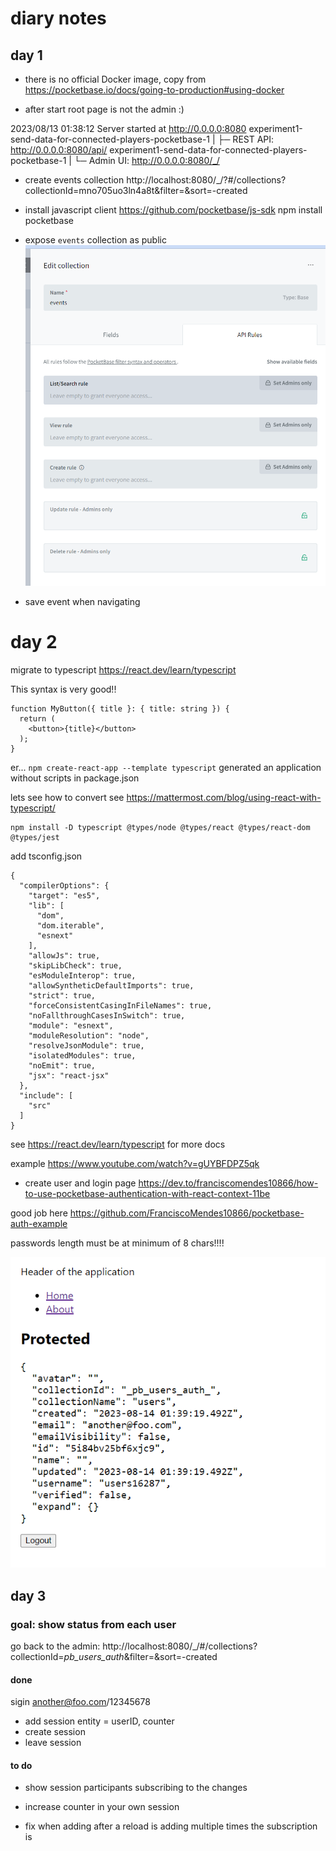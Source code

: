 # diary notes

## day 1
- there is no official Docker image, copy from https://pocketbase.io/docs/going-to-production#using-docker

- after start root page is not the admin :)

2023/08/13 01:38:12 Server started at http://0.0.0.0:8080
experiment1-send-data-for-connected-players-pocketbase-1  | ├─ REST API: http://0.0.0.0:8080/api/
experiment1-send-data-for-connected-players-pocketbase-1  | └─ Admin UI: http://0.0.0.0:8080/_/

- create events collection
http://localhost:8080/_/?#/collections?collectionId=mno705uo3ln4a8t&filter=&sort=-created

- install javascript client 
https://github.com/pocketbase/js-sdk
npm install pocketbase

- expose `events` collection as public 
![events-collection-api-rules.png](events-collection-api-rules.png)

- save event when navigating 


# day 2 

migrate to typescript 
https://react.dev/learn/typescript

This syntax is very good!!

```tsx
function MyButton({ title }: { title: string }) {
  return (
    <button>{title}</button>
  );
}
```

er... `npm create-react-app --template typescript` generated an application without scripts in package.json 

lets see how to convert
see https://mattermost.com/blog/using-react-with-typescript/

``` 
npm install -D typescript @types/node @types/react @types/react-dom @types/jest
```
add tsconfig.json 

```
{
  "compilerOptions": {
    "target": "es5",
    "lib": [
      "dom",
      "dom.iterable",
      "esnext"
    ],
    "allowJs": true,
    "skipLibCheck": true,
    "esModuleInterop": true,
    "allowSyntheticDefaultImports": true,
    "strict": true,
    "forceConsistentCasingInFileNames": true,
    "noFallthroughCasesInSwitch": true,
    "module": "esnext",
    "moduleResolution": "node",
    "resolveJsonModule": true,
    "isolatedModules": true,
    "noEmit": true,
    "jsx": "react-jsx"
  },
  "include": [
    "src"
  ]
}
```
see https://react.dev/learn/typescript for more docs 

example https://www.youtube.com/watch?v=gUYBFDPZ5qk
- create user and login page 
https://dev.to/franciscomendes10866/how-to-use-pocketbase-authentication-with-react-context-11be

good job here https://github.com/FranciscoMendes10866/pocketbase-auth-example

passwords length must be at minimum of 8 chars!!!!

![Hurray!! page protected](page-protected.png)


## day 3 

### goal: show status from each user

go back to the admin: http://localhost:8080/_/#/collections?collectionId=_pb_users_auth_&filter=&sort=-created

#### done 
sigin another@foo.com/12345678
- add session entity = userID, counter
- create session 
- leave session

#### to do 
- show session participants subscribing to the changes
- increase counter in your own session

- fix when adding after a reload is adding multiple times the subscription is 